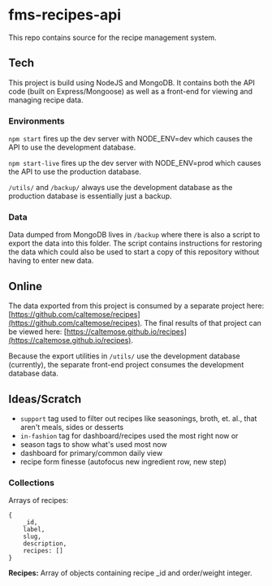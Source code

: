 # fms-recipes-api

This repo contains source for the recipe management system.

## Tech

This project is build using NodeJS and MongoDB. It contains both the API code (built on Express/Mongoose) as well as a front-end for viewing and managing recipe data.

### Environments

`npm start` fires up the dev server with NODE_ENV=dev which causes the API to use the development database.

`npm start-live` fires up the dev server with NODE_ENV=prod which causes the API to use the production database.

`/utils/` and `/backup/` always use the development database as the production database is essentially just a backup.

### Data

Data dumped from MongoDB lives in `/backup` where there is also a script to export the data into this folder. The script contains instructions for restoring the data which could also be used to start a copy of this repository without having to enter new data.

## Online

The data exported from this project is consumed by a separate project here: [https://github.com/caltemose/recipes](https://github.com/caltemose/recipes). The final results of that project can be viewed here: [https://caltemose.github.io/recipes](https://caltemose.github.io/recipes).

Because the export utilities in `/utils/` use the development database (currently), the separate front-end project consumes the development database data.

## Ideas/Scratch

- `support` tag used to filter out recipes like seasonings, broth, et. al., that aren't meals, sides or desserts
- `in-fashion` tag for dashboard/recipes used the most right now or 
- season tags to show what's used most now
- dashboard for primary/common daily view
- recipe form finesse (autofocus new ingredient row, new step)

### Collections

Arrays of recipes:

```
{
    _id,
    label,
    slug,
    description,
    recipes: []
}
```

**Recipes:** Array of objects containing recipe _id and order/weight integer.

